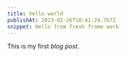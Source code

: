 ```yaml
---
title: hello world
publishAt: 2023-02-26T18:41:24.767Z
snippet: Hello from fresh frame work
---
```


This is my first _blog post_.
